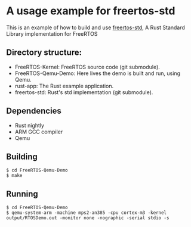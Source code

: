 # A usage example for freertos-std

This is an example of how to build and use [freertos-std](https://github.com/sheref-sidarous/freertos-std), A Rust Standard Library implementation for FreeRTOS

## Directory structure:
* FreeRTOS-Kernel: FreeRTOS source code (git submodule).
* FreeRTOS-Qemu-Demo: Here lives the demo is built and run, using Qemu.
* rust-app: The Rust example application.
* freertos-std: Rust's std implementation (git submodule).

## Dependencies
* Rust nightly
* ARM GCC compiler
* Qemu

## Building
```
$ cd FreeRTOS-Qemu-Demo
$ make
```

## Running
```
$ cd FreeRTOS-Qemu-Demo
$ qemu-system-arm -machine mps2-an385 -cpu cortex-m3 -kernel output/RTOSDemo.out -monitor none -nographic -serial stdio -s
```
